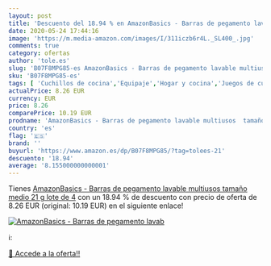 ```yaml
---
layout: post
title: 'Descuento del 18.94 % en AmazonBasics - Barras de pegamento lavab'
date: 2020-05-24 17:44:16
image: 'https://m.media-amazon.com/images/I/311iczb6r4L._SL400_.jpg'
comments: true
category: ofertas
author: 'tole.es'
slug: 'B07F8MPG85-es AmazonBasics - Barras de pegamento lavable multiusos...'
sku: 'B07F8MPG85-es'
tags: [ 'Cuchillos de cocina','Equipaje','Hogar y cocina','Juegos de cuchillos de cocina','Mochilas','Mochilas tipo casual','Utensilios de cocina','barras','de','pegamento', ]
actualPrice: 8.26 EUR
currency: EUR
price: 8.26
comparePrice: 10.19 EUR
prodname: 'AmazonBasics - Barras de pegamento lavable multiusos  tamaño medio  21 g  lote de 4'
country: 'es'
flag: '🇪🇸'
brand: ''
buyurl: 'https://www.amazon.es/dp/B07F8MPG85/?tag=tolees-21'
descuento: '18.94'
average: '8.155000000000001'
---
```


Tienes [AmazonBasics - Barras de pegamento lavable multiusos  tamaño medio  21 g  lote de 4](https://www.amazon.es/dp/B07F8MPG85/?tag=tolees-21) con un 18.94 % de descuento con precio de oferta de 8.26 EUR (original: 10.19 EUR) en el siguiente enlace!

[![AmazonBasics - Barras de pegamento lavab](https://m.media-amazon.com/images/I/311iczb6r4L._SL400_.jpg)](https://www.amazon.es/dp/B07F8MPG85/?tag=tolees-21)

ℹ️:


[🛒 Accede a la oferta!!](https://www.amazon.es/dp/B07F8MPG85/?tag=tolees-21)
